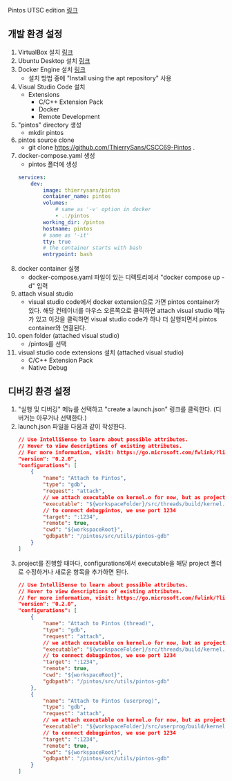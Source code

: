 Pintos UTSC edition [링크](https://thierrysans.me/CSCC69/projects/WWW/pintos.html#SEC_Top)

## 개발 환경 설정
1. VirtualBox 설치 [링크](https://www.virtualbox.org/wiki/Downloads)
2. Ubuntu Desktop 설치 [링크](https://ubuntu.com/download)
3. Docker Engine 설치 [링크](https://docs.docker.com/engine/install/ubuntu/)
    - 설치 방법 중에 "Install using the apt repository" 사용
4. Visual Studio Code 설치
    - Extensions
        - C/C++ Extension Pack
        - Docker
        - Remote Development
5. "pintos" directory 생성
    - mkdir pintos
5. pintos source clone
    - git clone https://github.com/ThierrySans/CSCC69-Pintos .
6. docker-compose.yaml 생성
    - pintos 폴더에 생성
    ```yaml
    services:
        dev:
            image: thierrysans/pintos
            container_name: pintos
            volumes:
                # same as '-v' option in docker
                - .:/pintos
            working_dir: /pintos
            hostname: pintos
            # same as '-it'
            tty: true
            # the container starts with bash
            entrypoint: bash
    ```
7. docker container 실행
    - docker-compose.yaml 파일이 있는 디렉토리에서 "docker compose up -d" 입력
8. attach visual studio
    - visual studio code에서 docker extension으로 가면 pintos container가 있다.
    해당 컨테이너를 마우스 오른쪽으로 클릭하면 attach visual studio 메뉴가 있고
    이것을 클릭하면 visual studio code가 하나 더 실행되면서 pintos container와 연결된다.
9. open folder (attached visual studio)
    - /pintos를 선택
10. visual studio code extensions 설치 (attached visual studio)
    - C/C++ Extension Pack
    - Native Debug 

## 디버깅 환경 설정
1. "실행 및 디버깅" 메뉴를 선택하고 "create a launch.json" 링크를 클릭한다. (디버거는 아무거나 선택한다.)
2. launch.json 파일을 다음과 같이 작성한다.
    ```json
    // Use IntelliSense to learn about possible attributes.
    // Hover to view descriptions of existing attributes.
    // For more information, visit: https://go.microsoft.com/fwlink/?linkid=830387
    "version": "0.2.0",
    "configurations": [
        {
            "name": "Attach to Pintos",
            "type": "gdb",
            "request": "attach",
            // we attach executable on kernel.o for now, but as project goes on, you need to change this properly
            "executable": "${workspaceFolder}/src/threads/build/kernel.o",
            // to connect debugpintos, we use port 1234
            "target": ":1234",
            "remote": true,
            "cwd": "${workspaceRoot}",
            "gdbpath": "/pintos/src/utils/pintos-gdb"
        }
    ]
    ```
3. project를 진행할 때마다, configurations에서 executable을 해당 project 폴더로 수정하거나
새로운 항목을 추가하면 된다.
    ```json
    // Use IntelliSense to learn about possible attributes.
    // Hover to view descriptions of existing attributes.
    // For more information, visit: https://go.microsoft.com/fwlink/?linkid=830387
    "version": "0.2.0",
    "configurations": [
        {
            "name": "Attach to Pintos (thread)",
            "type": "gdb",
            "request": "attach",
            // we attach executable on kernel.o for now, but as project goes on, you need to change this properly
            "executable": "${workspaceFolder}/src/threads/build/kernel.o",
            // to connect debugpintos, we use port 1234
            "target": ":1234",
            "remote": true,
            "cwd": "${workspaceRoot}",
            "gdbpath": "/pintos/src/utils/pintos-gdb"
        },
        {
            "name": "Attach to Pintos (userprog)",
            "type": "gdb",
            "request": "attach",
            // we attach executable on kernel.o for now, but as project goes on, you need to change this properly
            "executable": "${workspaceFolder}/src/userprog/build/kernel.o",
            // to connect debugpintos, we use port 1234
            "target": ":1234",
            "remote": true,
            "cwd": "${workspaceRoot}",
            "gdbpath": "/pintos/src/utils/pintos-gdb"
        }
    ]
    ```
